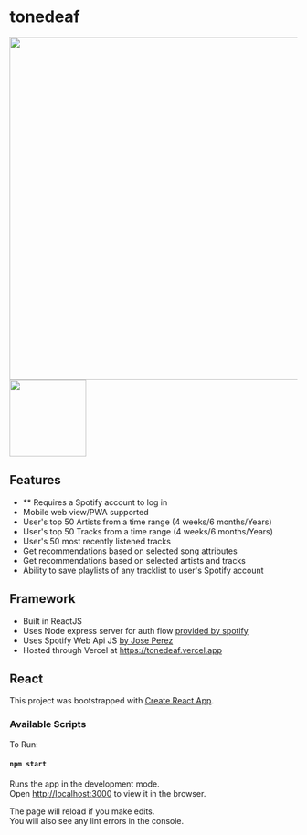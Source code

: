# tonedeaf

<img src="https://user-images.githubusercontent.com/63682846/92837765-d3a80480-f392-11ea-9a0f-40b566310716.png" width=600/> <img src="https://user-images.githubusercontent.com/63682846/92837997-19fd6380-f393-11ea-80b8-5bc16386814f.png" width=134/>


## Features
- ** Requires a Spotify account to log in
- Mobile web view/PWA supported
- User's top 50 Artists from a time range (4 weeks/6 months/Years)
- User's top 50 Tracks from a time range (4 weeks/6 months/Years)
- User's 50 most recently listened tracks
- Get recommendations based on selected song attributes
- Get recommendations based on selected artists and tracks
- Ability to save playlists of any tracklist to user's Spotify account

## Framework
- Built in ReactJS
- Uses Node express server for auth flow [provided by spotify](https://developer.spotify.com/documentation/web-api/quick-start/)
- Uses Spotify Web Api JS [by Jose Perez](https://github.com/JMPerez/spotify-web-api-js/)
- Hosted through Vercel at https://tonedeaf.vercel.app





## React

This project was bootstrapped with [Create React App](https://github.com/facebook/create-react-app).

### Available Scripts

To Run:

#### `npm start`

Runs the app in the development mode.<br />
Open [http://localhost:3000](http://localhost:3000) to view it in the browser.

The page will reload if you make edits.<br />
You will also see any lint errors in the console.